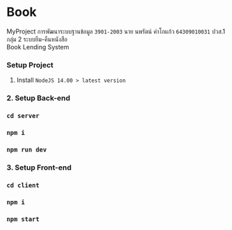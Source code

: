 # Book
MyProject การพัฒนาระบบฐานข้อมูล `3901-2003`
นาย นพรัตน์ คำโกแก้ว `64309010031` ปวส.1 กลุ่ม 2
ระบบยืม-คืนหนังสือ \
Book Lending System
### Setup Project
1. Install `NodeJS 14.00 > latest version`
### 2. Setup Back-end

### `cd server`

### `npm i`

### `npm run dev`

### 3. Setup Front-end

### `cd client`

### `npm i`

### `npm start`
